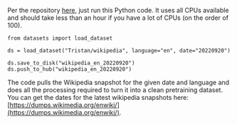 Per the repository [here](https://huggingface.co/datasets/Tristan/wikipedia), just run this Python code. It uses all CPUs available and should take less than an hour if you have a lot of CPUs (on the order of 100).

```
from datasets import load_dataset

ds = load_dataset("Tristan/wikipedia", language="en", date="20220920")

ds.save_to_disk("wikipedia_en_20220920")
ds.push_to_hub("wikipedia_en_20220920")
````

The code pulls the Wikipedia snapshot for the given date and language and does all the processing required to turn it into a clean pretraining dataset. You can get the dates for the latest wikipedia snapshots here: [https://dumps.wikimedia.org/enwiki/](https://dumps.wikimedia.org/enwiki/).

